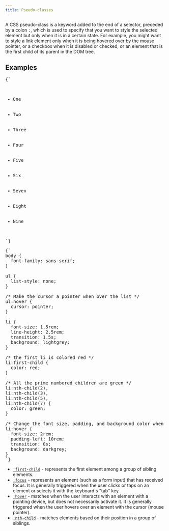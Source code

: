 ```yaml
---
title: Pseudo-classes
---
```


A CSS pseudo-class is a keyword added to the end of a selector, preceded by a
colon `:`, which is used to specify that you want to style the selected element
but only when it is in a certain state. For example, you might want to style a
link element only when it is being hovered over by the mouse pointer, or a
checkbox when it is disabled or checked, or an element that is the first child
of its parent in the DOM tree.

## Examples

<CodePen>

<pre data-lang='html'>
{`
<ul>
  <li>One</li>
  <li>Two</li>
  <li>Three</li>
  <li>Four</li>
  <li>Five</li>
  <li>Six</li>
  <li>Seven</li>
  <li>Eight</li>
  <li>Nine</li>
</ul>
`}
</pre>

<pre data-lang='css'>
{`
body {
  font-family: sans-serif;
}

ul {
  list-style: none;
}

/* Make the cursor a pointer when over the list */
ul:hover {
  cursor: pointer;  
}

li {
  font-size: 1.5rem;
  line-height: 2.5rem;
  transition: 1.5s;
  background: lightgrey;
}

/* the first li is colored red */
li:first-child {
  color: red;
}

/* All the prime numbered children are green */
li:nth-child(2),
li:nth-child(3),
li:nth-child(5),
li:nth-child(7) {
  color: green;
}

/* Change the font size, padding, and background color when hovered */
li:hover {
  font-size: 2rem;
  padding-left: 10rem;
  transition: 0s;
  background: darkgrey;
}
`}
</pre>

- [`:first-child`](https://developer.mozilla.org/en-US/docs/Web/CSS/:first-child) -
  represents the first element among a group of sibling elements.
- [`:focus`](https://developer.mozilla.org/en-US/docs/Web/CSS/:focus) -
  represents an element (such as a form input) that has received focus. It is
  generally triggered when the user clicks or taps on an element or selects it
  with the keyboard's "tab" key.
- [`:hover`](https://developer.mozilla.org/en-US/docs/Web/CSS/:hover) - matches
  when the user interacts with an element with a pointing device, but does not
  necessarily activate it. It is generally triggered when the user hovers over
  an element with the cursor (mouse pointer).
- [`:nth-child`](https://developer.mozilla.org/en-US/docs/Web/CSS/:nth-child) -
  matches elements based on their position in a group of siblings.

</CodePen>
